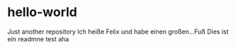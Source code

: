 # hello-world
Just another repository
Ich heiße Felix und habe einen großen...Fuß
Dies ist ein readmne test
aha
